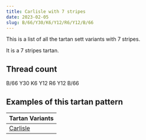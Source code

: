 ```yaml
---
title: Carlisle with 7 stripes
date: 2023-02-05
slug: B/66/Y30/K6/Y12/R6/Y12/B/66
---
```

This is a list of all the tartan sett variants with 7 stripes.

It is a 7 stripes tartan.


## Thread count
B/66 Y30 K6 Y12 R6 Y12 B/66

## Examples of this tartan pattern

| Tartan Variants |
|---------------|
| [Carlisle](/variants/b/66/y30/k6/y12/r6/y12/b/66-b5480b0-k000000-rc00000-yf0c000)||
